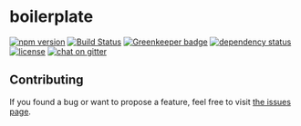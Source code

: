 # boilerplate

[![npm version](https://img.shields.io/npm/v/boilerplate.svg)](https://www.npmjs.com/package/boilerplate)
[![Build Status](https://travis-ci.org/juliuste/boilerplate.svg?branch=master)](https://travis-ci.org/juliuste/boilerplate)
[![Greenkeeper badge](https://badges.greenkeeper.io/juliuste/boilerplate.svg)](https://greenkeeper.io/)
[![dependency status](https://img.shields.io/david/juliuste/boilerplate.svg)](https://david-dm.org/juliuste/boilerplate)
[![license](https://img.shields.io/github/license/juliuste/boilerplate.svg?style=flat)](license)
[![chat on gitter](https://badges.gitter.im/juliuste.svg)](https://gitter.im/juliuste)

## Contributing

If you found a bug or want to propose a feature, feel free to visit [the issues page](https://github.com/juliuste/boilerplate/issues).
